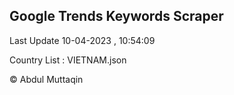 

## Google Trends Keywords Scraper 
 
Last Update 10-04-2023 , 10:54:09

Country List :
VIETNAM.json



© Abdul Muttaqin 
